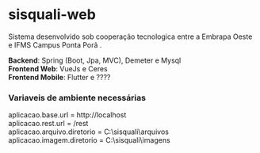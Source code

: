 # sisquali-web

Sistema desenvolvido sob cooperação tecnologica entre a Embrapa Oeste e  IFMS Campus Ponta Porã . <br/>

**Backend**: Spring (Boot, Jpa, MVC), Demeter e Mysql<br/> 
**Frontend Web**: VueJs e Ceres<br/>
**Frontend Mobile**: Flutter e ????<br/> 

### Variaveis de ambiente necessárias

aplicacao.base.url = http://localhost <br/>
aplicacao.rest.url = /rest <br/>
aplicacao.arquivo.diretorio = C:\sisquali\arquivos<br/>
aplicacao.imagem.diretorio = C:\sisquali\imagens<br/>




